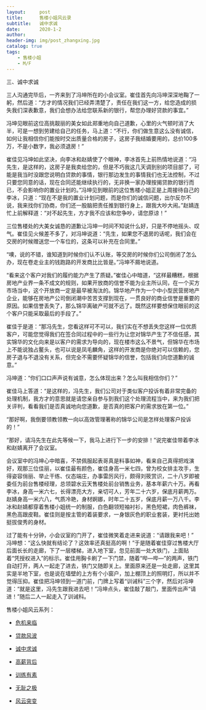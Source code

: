 ```yaml
---
layout:     post
title:      售楼小姐风云录
subtitle:   诚中求诚
date:       2020-1-2
author:     
header-img: img/post_zhangxing.jpg
catalog: true
tags:
    - 售楼小姐
    - M/F
---
```



三、诚中求诚
 
三人沟通完毕后，一齐来到了冯坤所在的小会议室。崔佳首先向冯坤深深地鞠了一躬，然后道：“方才的情况我们已经弄清楚了，责任在我们这一方，给您造成的损失我们深表歉意，我们会想办法给您联系新的银行，帮您办理好贷款的事宜。”

冯坤见眼前这位高挑靓丽的美女如此郑重地向自己道歉，心里的火气顿时消了大半，可是一想到劳建给自己的任务，马上道：“不行，你们做生意这么没有诚信，如何让我相信你们能按时交出质量合格的房子，这房子我结婚要用的，总价100多万，不是小数字，我必须退房！”

崔佳见冯坤如此坚决，向李冰和赵婧使了个眼神，李冰首先上前热情地说道：“冯先生，是这样的，这房子是我卖给您的，但是不巧我这几天调到别的项目部了，可能是我当时没跟您说明白贷款的事情，银行那边发生的事情我们也无法控制，不过只要您同意的话，现在合同还能继续执行的，无非换一家办理按揭贷款的银行而已，不会影响你的置业计划的。”冯坤见到眼前的这位售楼小姐正是上周接待自己的李冰，只道：“现在不是我的置业计划问题，而是你们的诚信问题，出尔反尔不说，我来找你们协商，你们还一股脑把责任推到银行身上，跟我大吵大闹。”赵婧连忙上前解释道：“对不起先生，方才我不应该和您争吵，请您原谅！”

三位售楼处的大美女诚恳的道歉让冯坤一时间不知说什么好，只是不停地摇头、叹气。崔佳见火候差不多了，对冯坤说道：“先生，如果您不退房的话呢，我们会在交房的时候赠送您一个车位的，这条可以补充在合同里。”

“噢，说的不错，谁知道到时候你们认不认账，等交房的时候你们公司倒闭了怎么办，现在卷走业主的钱跑路的开发商比比皆是。”冯坤不屑地说道。

“看来这个客户对我们的履约能力产生了质疑。”崔佳心中暗道，“这样最糟糕，根据房地产业界一条不成文的规则，如果开放商的信誉不能为业主所认同，在一个买方市场当中，这个开放商一定是最早被淘汰的。锦华地产作为一个中小型民营房地产企业，能够在房地产公司倒闭潮中苦苦支撑到现在，一贯良好的商业信誉是重要的原因。如果信誉丢失了，那么锦华离破产可就不远了。既然这样要想保住眼前的这个客户只能采取最后的手段了。”

崔佳于是道：“那冯先生，您看这样可不可以，我们实在不想丢失您这样一位优质客户，可能您觉得我们在签合同过程中的一些行为让您对锦华产生了不信任感，其实锦华的文化向来是以客户的需求为导向的，现在楼市这么不景气，但锦华在市场上不能说独占鳌头，也可以说是凤毛麟角，这样的开发商是你绝对可以信赖的，您房子退与不退没有关系，但完全不需要怀疑锦华的信誉，包括我们向您道歉的诚意。”

冯坤道：“你们口口声声说有诚意，怎么体现出来？怎么叫我相信你们？” 

崔佳马上答道：“是这样的，冯先生，我们公司对于类似客户投诉有着非常完备的处理机制，我方才的意思就是请您亲自参与到我们这个处理流程当中，来为我们把关评判，看看我们是否真诚地向您道歉，是否真的把客户的需求放在第一位。”

“那好啊，我倒要领教领教一向以高效管理著称的锦华公司是怎样处理客户投诉的！”

 “那好，请冯先生在此先等候一下，我马上进行下一步的安排！”说完崔佳带着李冰和赵婧离开了会议室。

会议室中的冯坤心中暗喜，不禁佩服起表哥真是料事如神，看来自己真得把戏演好，观那三位佳丽，以崔佳最有颜色，崔佳身高一米七四，曾为校女排主攻手，生得姿容俏丽、举止干练、仪态端庄，办事雷厉风行，颇得刘筱赏识，二十八岁即被委任为前台售楼经理，总领碧水云天售楼处前台销售业务，基本年薪六十万。再看李冰，身高一米六七，长得漂亮大方，亲切可人，芳年二十六岁，保底月薪两万。赵婧身高一米六八，气质冷艳，身材婀娜，时年二十五岁，保底月薪一万八千。李冰和赵婧都穿着售楼小姐统一的制服，白色翻领短袖衬衫，黑色短裙，肉色裤袜，黑色高跟皮鞋。崔佳则是按主管的着装要求，一身银灰色的职业套装，更衬托出她挺拔俊秀的身材。

过了能有十分钟，小会议室的门开了，崔佳微笑着走进来说道：“请跟我来吧！” 冯坤想：“这么快就有结论了？这效率还真挺高的啊！”于是随着崔佳穿过售楼大厅后面长长的走廊，下了一层楼梯，进入地下室，忽见前面一处大铁门，上面贴着“凭授权进入”的标示。崔佳用胸卡刷了一下门禁，随着“哔—哔—”的两声，铁门自动打开，两人一起走了进去，铁门又随即关上。里面原来还是一处走廊，这里其实是半地下室，也是说在墙壁的上方有个小窗户，加上棚顶上的照明灯，所以并不觉得压抑。崔佳把冯坤领到一道门前，门牌上写着“训诫科”三个字，然后对冯坤道：“就是这里，冯先生跟我进去吧！”冯坤点头，崔佳敲了敲门，里面传出声“请进！”随后二人一起走入了训诫科。



售楼小姐风云系列：

- [危机来临](http://childinside.club/2020/01/02/%E5%8D%B1%E6%9C%BA%E6%9D%A5%E4%B8%B4/)

- [贷款风波](http://childinside.club/2020/01/02/%E8%B4%B7%E6%AC%BE%E9%A3%8E%E6%B3%A2/)

- [诚中求诚](http://childinside.club/2020/01/02/%E8%AF%9A%E4%B8%AD%E6%B1%82%E8%AF%9A/)

- [高薪背后](http://childinside.club/2020/01/02/%E9%AB%98%E8%96%AA%E8%83%8C%E5%90%8E/)

- [训练有素](http://childinside.club/2020/01/07/%E8%AE%AD%E7%BB%83%E6%9C%89%E7%B4%A0/)

- [无耻之极](http://childinside.club/2020/01/12/%E6%97%A0%E8%80%BB%E4%B9%8B%E6%9E%81/)

- [风云突变](http://childinside.club/2020/01/14/%E9%A3%8E%E4%BA%91%E7%AA%81%E5%8F%98/)